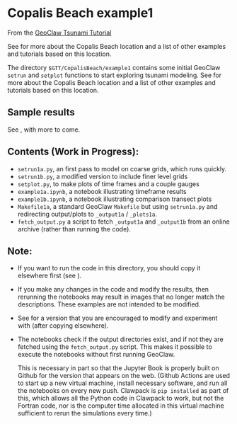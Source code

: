 # Copalis Beach example1

From the
[GeoClaw Tsunami Tutorial](https://rjleveque.github.io/geoclaw_tsunami_tutorial)

See [](../README) for more about the Copalis Beach location and a
list of other examples and tutorials based on this location.

The directory `$GTT/CopalisBeach/example1`
contains some initial GeoClaw `setrun` and `setplot` functions to start
exploring tsunami modeling.  See [](../README) for more about the Copalis
Beach location and a list of other examples and tutorials based on this
location.

## Sample results

See [](results), with more to come.

## Contents (Work in Progress):

- `setrun1a.py`, an first pass to model on coarse grids, which runs quickly.
- `setrun1b.py`, a modified version to include finer level grids
- `setplot.py`, to make plots of time frames and a couple gauges
- `example1a.ipynb`, a notebook illustrating timeframe results
- `example1b.ipynb`, a notebook illustrating comparison transect plots
- `Makefile1a`, a standard GeoClaw `Makefile` but using `setrun1a.py`
  and redirecting output/plots to `_output1a` / `_plots1a`.
- `fetch_output.py` a script to fetch `_output1a` and `_output1b` from an
  online archive (rather than running the code).

## Note:

- If you want to run the code in this directory, you should copy it
  elsewhere first (see [](../../../workflow)).

- If you make any changes in the code and modify the results, then rerunning
  the notebooks may result in images that no longer match the descriptions.
  These examples are not intended to be modified.

- See [](../exercise1/README) for a version that you are encouraged to
  modify and experiment with (after copying elsewhere).

- The notebooks check if the output directories exist, and if not they
  are fetched using the `fetch_output.py` script.  This makes it possible
  to execute the notebooks without first running GeoClaw.

  This is necessary in part so that the Jupyter Book is properly built on
  Github for the version that appears on the web. (Github Actions
  are used to start up a new virtual machine, install necessary software,
  and run all the notebooks on every new push.  Clawpack is `pip installed`
  as part of this, which allows all the Python code in Clawpack to work, but
  not the Fortran code, nor is the computer time allocated in this virtual
  machine sufficient to rerun the simulations every time.)
